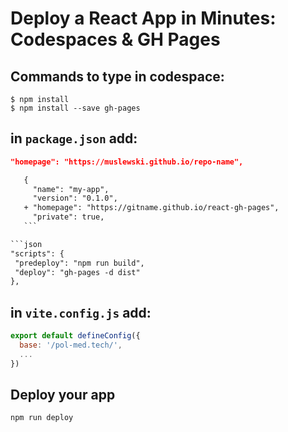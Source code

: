 # Deploy a React App in Minutes: Codespaces & GH Pages

## Commands to type in codespace:
```shell
$ npm install
$ npm install --save gh-pages
```


## in `package.json` add:
```json
"homepage": "https://muslewski.github.io/repo-name",
```
 ```diff
    {
      "name": "my-app",
      "version": "0.1.0",
    + "homepage": "https://gitname.github.io/react-gh-pages",
      "private": true,
    ```

```json
"scripts": {
  "predeploy": "npm run build",
  "deploy": "gh-pages -d dist"
},
```


## in `vite.config.js` add:
```js
export default defineConfig({ 
  base: '/pol-med.tech/',
  ...
})
```

## Deploy your app
`npm run deploy`
